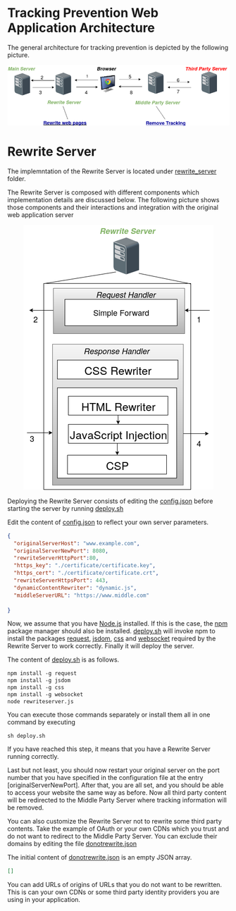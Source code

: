 # Tracking Prevention Web Application Architecture
 The general architecture for tracking prevention is depicted by the following picture. 
 <p align="center">
  <img src="images/narchitecture-2.png?raw=true" alt="Tracking Prevention Web Application Architecture"/>
</p>

# Rewrite Server
The implemntation of the Rewrite Server is located under [rewrite_server](rewrite_server) folder.

The Rewrite Server is composed with different components which implementation details are discussed below. The following picture shows those components and their interactions and integration with the original web application server

<p align="center">
  <img src="images/rewrite.png?raw=true" alt="Rewrite Server"/>
</p>

Deploying the Rewrite Server consists of editing the [config.json](config.json) before starting the server by running [deploy.sh](deploy.sh)

Edit the content of [config.json](config.json) to reflect your own server parameters.
```json 
{
  "originalServerHost": "www.example.com",
  "originalServerNewPort": 8080,
  "rewriteServerHttpPort":80,
  "https_key": "./certificate/certificate.key",
  "https_cert": "./certificate/certificate.crt",
  "rewriteServerHttpsPort": 443,
  "dynamicContentRewriter": "dynamic.js",
  "middleServerURL": "https://www.middle.com"

}
```

Now, we assume that you have [Node.js](https://nodejs.org) installed. If this is the case, the [npm](https://www.npmjs.com) package manager should also be installed. [deploy.sh](deploy.sh) will invoke npm to install the packages [request](https://www.npmjs.com/package/request), [jsdom](https://www.npmjs.com/package/jsdom), [css](https://www.npmjs.com/package/css) and [websocket](https://www.npmjs.com/package/websocket) required by the Rewrite Server to work correctly. Finally it will deploy the server.

The content of [deploy.sh](deploy.sh) is as follows.
```shell
npm install -g request
npm install -g jsdom
npm install -g css
npm install -g websocket
node rewriteserver.js
```
You can execute those commands separately or install them all in one command by executing
```
sh deploy.sh
```
If you have reached this step, it means that you have a Rewrite Server running correctly.

Last but not least, you should now restart your original server on the port number that you have specified in the configuration file at the entry [originalServerNewPort]. After that, you are all set, and you should be able to access your website the same way as before. Now all third party content will be redirected to the Middle Party Server where tracking information will be removed.

You can also customize the Rewrite Server not to rewrite some third party contents. Take the example of OAuth or your own CDNs which you trust and do not want to redirect to the Middle Party Server. You can exclude their domains by editing the file [donotrewrite.json](donotrewrite.json)

The initial content of [donotrewrite.json](donotrewrite.json) is an empty JSON array. 
```json
[]
```
You can add URLs of origins of URLs that you do not want to be rewritten. This is can your own CDNs or some third party identity providers you are using in your application.

